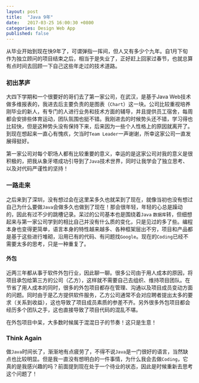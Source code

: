 ```yaml
---
layout: post
title:  "Java 9年"
date:   2017-03-25 16:00:30 +0800
categories: Design Web App
published: false
---
```

从毕业开始到现在快9年了，可谓弹指一挥间，但人又有多少个九年。自1月下旬作为独立顾问的项目结束之后，相当于是失业了，正好赶上回家过春节，也就总算有点时间去回顾一下自己这些年走过的技术道路。

### 初出茅庐

大四下学期和一个很要好的哥们去了第一家公司，在武汉，是基于Java Web技术做多维报表的，我进去后主要负责的是图表（`Chart`）这一块。公司比较重视培养刚毕业的新人，有专门的人进行业务和技术方面的辅导，并且提供员工宿舍，每周都会安排些体育运动，团队氛围也挺不错。我刚进去的时候势头还不错，学习得也比较快，但是这种势头没有保持下来，后来因为一些个人性格上的原因就离开了。到现在想起来一直心有愧疚，欠当时`Team Leader`一声谢谢，所幸这家公司一直发展得挺好。

第一家公司对每个职场人都有比较重要的意义，幸运的是这家公司对我的意义是很积极的，把我从象牙塔成功引导到了`Java`技术世界，同时让我学会了独立思考、以及对代码严谨性的坚持！

### 一路走来

之后来到了深圳，没有想过会在这里呆多久也就呆到了现在，就像当初也没有想过自己为什么要做`Java`会做多久也做到了现在！那会很年轻，年轻的心总是躁动的，因此有过不少的跳槽记录。呆过的公司基本也是围绕着`Java` `数据库`转，但细想起来与第一家公司学到的相比自己并没有什么质的变化，只是见过的多了些。编程本身也变得更简单，语言本身的特性越来越多、各种框架层出不穷，项目和产品都是基于这些进行堆砌，沿用已有的代码、有问题找`Google`。现在的`Coding`已经不需要太多的思考，只是一种重复了。

#### 外包

近两三年都从事于软件外包行业，因此聊一聊。很多公司由于用人成本的原因，将项目承包给第三方的公司（乙方），这样就不需要自己去组织、维持项目团队。在节省了用人成本的同时，很多的外包项目都存在管理、沟通以及项目成员变动方面的问题。同时由于是乙方提供软件服务，乙方公司通常不会对应聘者提出太多的要求（关系到收益），这也导致了项目成员素质的参差不齐。另外很多外包项目都会经历多个团队之手，这也直接导致了项目代码的混乱不堪。

在外包项目中呆，大多数时候属于混混日子的节奏！这只是生意！

### Think Again

做`Java`时间长了，渐渐地有点疲劳了，不得不说`Java`是一门很好的语言，当然缺点也比较明显。但是我一直没有想明白的一件事情，为什么我会去做`Coding`，它真的是我感兴趣的吗？前面提到现在处于一个待业的状态，因此是时候重新去思考这个问题了！